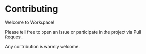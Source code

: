# Contributing

Welcome to Workspace!

Please fell free to open an Issue or participate in the project via Pull Request.

Any contribution is warmly welcome.
